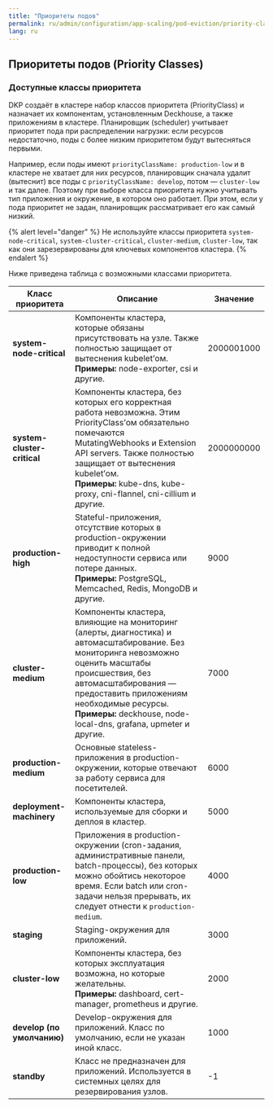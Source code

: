 ```yaml
---
title: "Приоритеты подов"
permalink: ru/admin/configuration/app-scaling/pod-eviction/priority-classes.html
lang: ru
---
```


## Приоритеты подов (Priority Classes)

### Доступные классы приоритета

DKP создаёт в кластере набор классов приоритета (PriorityClass) и назначает их компонентам, установленным Deckhouse, а также приложениям в кластере. Планировщик (scheduler) учитывает приоритет пода при распределении нагрузки: если ресурсов недостаточно, поды с более низким приоритетом будут вытесняться первыми.

Например, если поды имеют `priorityClassName: production-low` и в кластере не хватает для них ресурсов, планировщик сначала удалит (вытеснит) все поды с `priorityClassName: develop`, потом — `cluster-low` и так далее. Поэтому при выборе класса приоритета нужно учитывать тип приложения и окружение, в котором оно работает. При этом, если у пода приоритет не задан, планировщик рассматривает его как самый низкий.

{% alert level="danger" %}
Не используйте классы приоритета `system-node-critical`, `system-cluster-critical`, `cluster-medium`, `cluster-low`, так как они зарезервированы для ключевых компонентов кластера.
{% endalert %}

Ниже приведена таблица с возможными классами приоритета.

| Класс приоритета           | Описание                                                                                                                                                                                                                  | Значение     |
|----------------------------|---------------------------------------------------------------------------------------------------------------------------------------------------------------------------------------------------------------------------|--------------|
| **system-node-critical**   | Компоненты кластера, которые обязаны присутствовать на узле. Также полностью защищает от вытеснения kubelet’ом. <br/> **Примеры:** node-exporter, csi и другие.                                                             | 2000001000   |
| **system-cluster-critical**| Компоненты кластера, без которых его корректная работа невозможна. Этим PriorityClass’ом обязательно помечаются MutatingWebhooks и Extension API servers. Также полностью защищает от вытеснения kubelet’ом. <br/> **Примеры:** kube-dns, kube-proxy, cni-flannel, cni-cillium и другие. | 2000000000   |
| **production-high**        | Stateful-приложения, отсутствие которых в production-окружении приводит к полной недоступности сервиса или потере данных. <br/> **Примеры:** PostgreSQL, Memcached, Redis, MongoDB и другие.                                | 9000         |
| **cluster-medium**         | Компоненты кластера, влияющие на мониторинг (алерты, диагностика) и автомасштабирование. Без мониторинга невозможно оценить масштабы происшествия, без автомасштабирования — предоставить приложениям необходимые ресурсы. <br/> **Примеры:** deckhouse, node-local-dns, grafana, upmeter и другие. | 7000         |
| **production-medium**      | Основные stateless-приложения в production-окружении, которые отвечают за работу сервиса для посетителей.                                                                                                                 | 6000         |
| **deployment-machinery**   | Компоненты кластера, используемые для сборки и деплоя в кластер.                                                                                                                                                          | 5000         |
| **production-low**         | Приложения в production-окружении (cron-задания, административные панели, batch-процессы), без которых можно обойтись некоторое время. Если batch или cron-задачи нельзя прерывать, их следует отнести к `production-medium`. | 4000         |
| **staging**                | Staging-окружения для приложений.                                                                                                                                                                                         | 3000         |
| **cluster-low**            | Компоненты кластера, без которых эксплуатация возможна, но которые желательны. <br/> **Примеры:** dashboard, cert-manager, prometheus и другие.                                                                            | 2000         |
| **develop (по умолчанию)** | Develop-окружения для приложений. Класс по умолчанию, если не указан иной класс.                                                                                                                                           | 1000         |
| **standby**                | Класс не предназначен для приложений. Используется в системных целях для резервирования узлов.                                                                                                                           | -1           |
